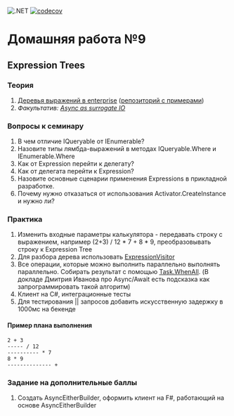 ![.NET](https://github.com/DMak80/Actions/actions/workflows/dotnet.yml/badge.svg)
[![codecov](https://codecov.io/gh/DMak80/Actions/branch/HW9/graph/badge.svg?token=AJ1EHK3XZH)](https://codecov.io/gh/DMak80/Actions)
# Домашняя работа №9 

## Expression Trees

### Теория
 1. [Деревья выражений в enterprise](https://habr.com/ru/company/jugru/blog/423891/) ([репозиторий с примерами](https://github.com/max-arshinov/Beyond-LINQ-Using-Expression-Trees-in-.NET))
 2. *Факультатив:* [*Async as surrogate IO*](https://blog.ploeh.dk/2016/04/11/async-as-surrogate-io/)

### Вопросы к семинару
 1. В чем отличие IQueryable<T> от IEnumerable<T>?
 2. Назовите типы лямбда-выражений в методах IQueryable.Where и IEnumerable.Where
 3. Как от Expression перейти к делегату?
 4. Как от делегата перейти к Expression?
 5. Назовите основные сценарии применения Expressions в прикладной разработке.
 6. Почему нужно отказаться от использования Activator.CreateInstance и нужно ли?
 
### Практика
 1. Изменить входные параметры калькулятора - передавать строку с выражением, например (2+3) / 12 * 7 + 8 * 9, преобразовывать строку к Expression Tree
 2. Для разбора дерева использовать [ExpressionVisitor](https://docs.microsoft.com/en-us/dotnet/api/system.linq.expressions.expressionvisitor?view=netcore-3.1)
 3. Все операции, которые можно выполнить параллельно выполнять параллельно. Собирать результат с помощью [Task.WhenAll](https://docs.microsoft.com/en-us/dotnet/api/system.threading.tasks.task.whenall?view=netcore-3.1). (В докладе Дмитрия Иванова про Async/Await есть подсказка как запрограммировать такой алгоритм)
 4. Клиент на C#, интеграционные тесты
 5. Для тестирования || запросов добавить искусственную задержку в 1000мс на бекенде
 #### Пример плана выполнения
    2 + 3  
    ----- / 12  
    ---------- * 7  
    8 * 9  
    -------------- +
### Задание на дополнительные баллы
1.  Создать AsyncEitherBuilder, оформить клиент на F#, работающий на основе AsyncEitherBuilder
